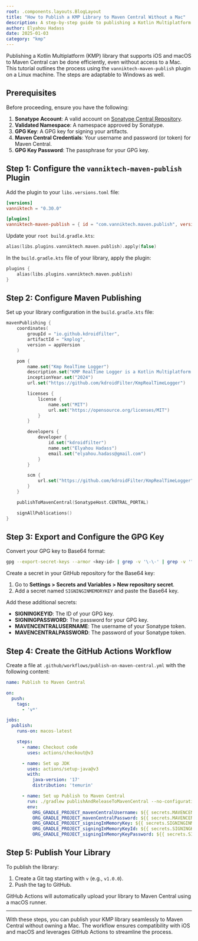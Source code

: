 ```yaml
---
root: .components.layouts.BlogLayout
title: "How to Publish a KMP Library to Maven Central Without a Mac"
description: A step-by-step guide to publishing a Kotlin Multiplatform (KMP) library compatible with iOS and macOS to Maven Central, even without owning a Mac.
author: Elyahou Hadass
date: 2025-01-03
category: "kmp"
---
```


Publishing a Kotlin Multiplatform (KMP) library that supports iOS and macOS to Maven Central can be done efficiently, even without access to a Mac. This tutorial outlines the process using the `vanniktech-maven-publish` plugin on a Linux machine. The steps are adaptable to Windows as well.

## Prerequisites

Before proceeding, ensure you have the following:

1. **Sonatype Account**: A valid account on [Sonatype Central Repository](https://central.sonatype.com/).
2. **Validated Namespace**: A namespace approved by Sonatype.
3. **GPG Key**: A GPG key for signing your artifacts.
4. **Maven Central Credentials**: Your username and password (or token) for Maven Central.
5. **GPG Key Password**: The passphrase for your GPG key.

## Step 1: Configure the `vanniktech-maven-publish` Plugin

Add the plugin to your `libs.versions.toml` file:

```toml
[versions]
vanniktech = "0.30.0"

[plugins]
vanniktech-maven-publish = { id = "com.vanniktech.maven.publish", version.ref = "vanniktech" }
```

Update your `root build.gradle.kts`:

```kotlin
alias(libs.plugins.vanniktech.maven.publish).apply(false)
```

In the `build.gradle.kts` file of your library, apply the plugin:

```kotlin
plugins {
    alias(libs.plugins.vanniktech.maven.publish)
}
```

## Step 2: Configure Maven Publishing

Set up your library configuration in the `build.gradle.kts` file:

```kotlin
mavenPublishing {
    coordinates(
        groupId = "io.github.kdroidfilter",
        artifactId = "kmplog",
        version = appVersion
    )

    pom {
        name.set("Kmp RealTime Logger")
        description.set("KMP RealTime Logger is a Kotlin Multiplatform logging library that replicates the Android Log API for use across all major platforms. It supports configurable log levels, throwable logging, and real-time log broadcasting to devices on the same local network, making debugging easier and more efficient.")
        inceptionYear.set("2024")
        url.set("https://github.com/kdroidFilter/KmpRealTimeLogger")

        licenses {
            license {
                name.set("MIT")
                url.set("https://opensource.org/licenses/MIT")
            }
        }

        developers {
            developer {
                id.set("kdroidfilter")
                name.set("Elyahou Hadass")
                email.set("elyahou.hadass@gmail.com")
            }
        }

        scm {
            url.set("https://github.com/kdroidFilter/KmpRealTimeLogger")
        }
    }

    publishToMavenCentral(SonatypeHost.CENTRAL_PORTAL)

    signAllPublications()
}
```

## Step 3: Export and Configure the GPG Key

Convert your GPG key to Base64 format:

```bash
gpg --export-secret-keys --armor <key-id> | grep -v '\-\-' | grep -v '^=\.' | tr -d '\n' > base64key.txt
```

Create a secret in your GitHub repository for the Base64 key:

1. Go to **Settings > Secrets and Variables > New repository secret**.
2. Add a secret named `SIGNINGINMEMORYKEY` and paste the Base64 key.

Add these additional secrets:

- **SIGNINGKEYID**: The ID of your GPG key.
- **SIGNINGPASSWORD**: The password for your GPG key.
- **MAVENCENTRALUSERNAME**: The username of your Sonatype token.
- **MAVENCENTRALPASSWORD**: The password of your Sonatype token.

## Step 4: Create the GitHub Actions Workflow

Create a file at `.github/workflows/publish-on-maven-central.yml` with the following content:

```yaml
name: Publish to Maven Central

on:
  push:
    tags:
      - 'v*'

jobs:
  publish:
    runs-on: macos-latest

    steps:
      - name: Checkout code
        uses: actions/checkout@v3

      - name: Set up JDK
        uses: actions/setup-java@v3
        with:
          java-version: '17'
          distribution: 'temurin'

      - name: Set up Publish to Maven Central
        run: ./gradlew publishAndReleaseToMavenCentral --no-configuration-cache
        env:
          ORG_GRADLE_PROJECT_mavenCentralUsername: ${{ secrets.MAVENCENTRALUSERNAME }}
          ORG_GRADLE_PROJECT_mavenCentralPassword: ${{ secrets.MAVENCENTRALPASSWORD }}
          ORG_GRADLE_PROJECT_signingInMemoryKey: ${{ secrets.SIGNINGINMEMORYKEY }}
          ORG_GRADLE_PROJECT_signingInMemoryKeyId: ${{ secrets.SIGNINGKEYID }}
          ORG_GRADLE_PROJECT_signingInMemoryKeyPassword: ${{ secrets.SIGNINGPASSWORD }}
```

## Step 5: Publish Your Library

To publish the library:

1. Create a Git tag starting with `v` (e.g., `v1.0.0`).
2. Push the tag to GitHub.

GitHub Actions will automatically upload your library to Maven Central using a macOS runner.

---

With these steps, you can publish your KMP library seamlessly to Maven Central without owning a Mac. The workflow ensures compatibility with iOS and macOS and leverages GitHub Actions to streamline the process.


